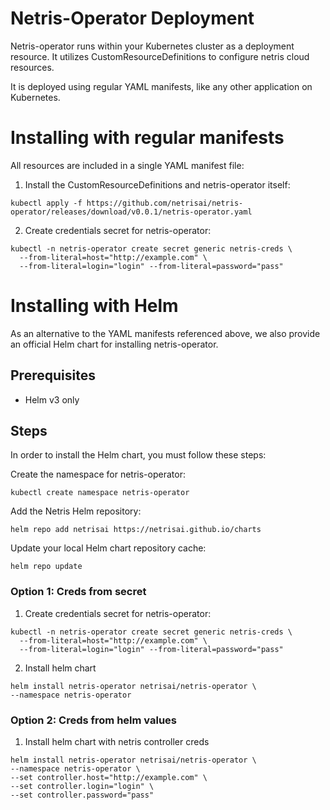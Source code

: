# Netris-Operator Deployment

Netris-operator runs within your Kubernetes cluster as a deployment resource. It utilizes CustomResourceDefinitions to configure netris cloud resources.

It is deployed using regular YAML manifests, like any other application on Kubernetes.

# Installing with regular manifests 

All resources are included in a single YAML manifest file:

1) Install the CustomResourceDefinitions and netris-operator itself:

```
kubectl apply -f https://github.com/netrisai/netris-operator/releases/download/v0.0.1/netris-operator.yaml
```


2) Create credentials secret for netris-operator:

```
kubectl -n netris-operator create secret generic netris-creds \
  --from-literal=host="http://example.com" \
  --from-literal=login="login" --from-literal=password="pass"
```

# Installing with Helm

As an alternative to the YAML manifests referenced above, we also provide an official Helm chart for installing netris-operator.
## Prerequisites

- Helm v3 only

## Steps

In order to install the Helm chart, you must follow these steps:

Create the namespace for netris-operator:

```
kubectl create namespace netris-operator
```

Add the Netris Helm repository:

```
helm repo add netrisai https://netrisai.github.io/charts
```

Update your local Helm chart repository cache:

```
helm repo update
```

### Option 1: Creds from secret

1) Create credentials secret for netris-operator:

```
kubectl -n netris-operator create secret generic netris-creds \
  --from-literal=host="http://example.com" \
  --from-literal=login="login" --from-literal=password="pass"
```

2) Install helm chart

```
helm install netris-operator netrisai/netris-operator \
--namespace netris-operator
```

### Option 2: Creds from helm values

 1) Install helm chart with netris controller creds

```
helm install netris-operator netrisai/netris-operator \
--namespace netris-operator \
--set controller.host="http://example.com" \
--set controller.login="login" \
--set controller.password="pass"
```
